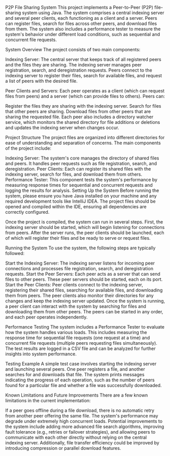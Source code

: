 P2P File Sharing System
This project implements a Peer-to-Peer (P2P) file-sharing system using Java. The system comprises a central indexing server and several peer clients, each functioning as a client and a server. Peers can register files, search for files across other peers, and download files from them. The system also includes a performance tester to measure the system's behavior under different load conditions, such as sequential and concurrent file requests.

System Overview
The project consists of two main components:

Indexing Server: The central server that keeps track of all registered peers and the files they are sharing. The indexing server manages peer registration, search, and deregistration requests. Peers connect to the indexing server to register their files, search for available files, and request a list of peers with the desired file.

Peer Clients and Servers: Each peer operates as a client (which can request files from peers) and a server (which can provide files to others). Peers can:

Register the files they are sharing with the indexing server.
Search for files that other peers are sharing.
Download files from other peers that are sharing the requested file.
Each peer also includes a directory watcher service, which monitors the shared directory for file additions or deletions and updates the indexing server when changes occur.

Project Structure
The project files are organized into different directories for ease of understanding and separation of concerns. The main components of the project include:

Indexing Server: The system's core manages the directory of shared files and peers. It handles peer requests such as file registration, search, and deregistration.
Peer Clients: Each can register its shared files with the indexing server, search for files, and download them from others.
Performance Tester: This component tests the system's performance by measuring response times for sequential and concurrent requests and logging the results for analysis.
Setting Up the System
Before running the system, please ensure you have Java installed on your machine and any required development tools like IntelliJ IDEA. The project files should be opened and compiled within the IDE, ensuring all dependencies are correctly configured.

Once the project is compiled, the system can run in several steps. First, the indexing server should be started, which will begin listening for connections from peers. After the server runs, the peer clients should be launched, each of which will register their files and be ready to serve or request files.

Running the System
To use the system, the following steps are typically followed:

Start the Indexing Server: The indexing server listens for incoming peer connections and processes file registration, search, and deregistration requests.
Start the Peer Servers: Each peer acts as a server that can send files to other peers. These peer servers should be started, each on its port.
Start the Peer Clients: Peer clients connect to the indexing server, registering their shared files, searching for available files, and downloading them from peers. The peer clients also monitor their directories for any changes and keep the indexing server updated.
Once the system is running, a peer client can interact with the system by searching for files and downloading them from other peers. The peers can be started in any order, and each peer operates independently.

Performance Testing
The system includes a Performance Tester to evaluate how the system handles various loads. This includes measuring the response time for sequential file requests (one request at a time) and concurrent file requests (multiple peers requesting files simultaneously). The test results are logged in a CSV file and can be analyzed for further insights into system performance.

Testing Example
A simple test case involves starting the indexing server and launching several peers. One peer registers a file, and another searches for and downloads that file. The system prints messages indicating the progress of each operation, such as the number of peers found for a particular file and whether a file was successfully downloaded.

Known Limitations and Future Improvements
There are a few known limitations in the current implementation:

If a peer goes offline during a file download, there is no automatic retry from another peer offering the same file.
The system's performance may degrade under extremely high concurrent loads.
Potential improvements to the system include adding more advanced file search algorithms, improving fault tolerance (e.g., retries or failover strategies), and allowing peers to communicate with each other directly without relying on the central indexing server. Additionally, file transfer efficiency could be improved by introducing compression or parallel download features.

